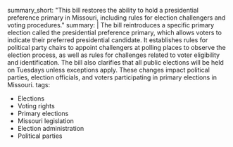 summary_short: "This bill restores the ability to hold a presidential preference primary in Missouri, including rules for election challengers and voting procedures."
summary: |
  The bill reintroduces a specific primary election called the presidential preference primary, which allows voters to indicate their preferred presidential candidate. It establishes rules for political party chairs to appoint challengers at polling places to observe the election process, as well as rules for challenges related to voter eligibility and identification. The bill also clarifies that all public elections will be held on Tuesdays unless exceptions apply. These changes impact political parties, election officials, and voters participating in primary elections in Missouri.
tags:
  - Elections
  - Voting rights
  - Primary elections
  - Missouri legislation
  - Election administration
  - Political parties
